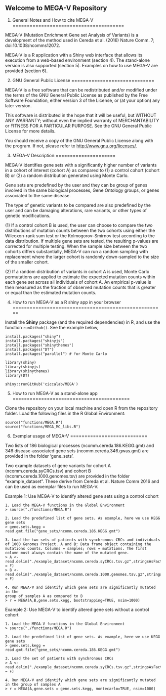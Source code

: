 Welcome to MEGA-V Repository
-------------------------------

1. General Notes and How to cite MEGA-V
=======================================

MEGA-V (Mutation Enrichment Gene set Analysis of Variants) is a development of the method used in Cereda et al. (2016) Nature Comm. 7; doi:10.1038/ncomms12072.

MEGA-V is a R application with a Shiny web interface that allows its execution from a web-based environment (section 4). The stand-alone version is also supported (section 5). Examples on how to use MEGA-V are provided (section 6).


2. GNU General Public License
=============================

MEGA-V is a free software that can be redistributed and/or modified under the terms of the GNU General Public License as published by the Free Software Foundation, either version 3 of the License, or (at your option) any later version.

This software is distributed in the hope that it will be useful, but WITHOUT ANY WARRANTY; without even the implied warranty of MERCHANTABILITY or FITNESS FOR A PARTICULAR PURPOSE.  See the GNU General Public License for more details.

You should receive a copy of the GNU General Public License along with the program. If not, please refer to <http://www.gnu.org/licenses/>.


3. MEGA-V Description
=====================

MEGA-V identifies gene sets with a significantly higher number of variants in a cohort of interest (cohort A) as compared to (1) a control cohort (cohort B) or (2) a random distribution generated using Monte Carlo.

Gene sets are predefined by the user and they can be group of genes involved in the same biological processes, Gene Ontology groups, or genes associated to the same disease. 

The type of genetic variants to be compared are also predefined by the user and can be damaging alterations, rare variants, or other types of genetic modifications.

(1) If a control cohort B is used, the user can choose to compare the two distributions of mutation counts between the two cohorts using either the Wilcoxon-rank sum test or the Kolmogorov–Smirnov test according to the data distribution. If multiple gene sets are tested, the resulting p-values are corrected for multiple testing. When the sample size between the two cohorts differs substantially, MEGA-V can run a random sampling with replacement where the larger cohort is randomly down-sampled to the size of the smaller cohort.

(2) If a random distribution of variants in cohort A is used, Monte Carlo permutations are applied to estimate the expected mutation counts within each gene set across all individuals of cohort A. An empirical p-value is then measured as the fraction of observed mutation counts that is greater or equal than the estimated mutation counts. 





4. How to run MEGA-V as a R shiny app in your browser
=====================================================

Install the **Shiny** package (and the required dependencies) in R, and use the function `runGithub()`. See the example below,
```
install.packages("shiny")
install.packages("shinyjs")
install.packages("shinythemes")
install.packages("DT")
install.packages("parallel") # for Monte Carlo

library(shiny)
library(shinyjs)
library(shinythemes)
library(DT)

shiny::runGitHub('ciccalab/MEGA')
```

5. How to run MEGA-V as a stand-alone app
=========================================

Clone the repository on your local machine and open R from the repository folder. Load the following files in the R Global Environment:

``` 
source("functions/MEGA.R")
source("functions/MEGA_MC_libs.R")
```

6. Exemplar usage of MEGA-V
===========================

Two lists of 186 biological processes (ncomm.cereda.186.KEGG.gmt) and 346 disease-associated gene sets (ncomm.cereda.346.gwas.gmt) are provided in the folder ‘gene_sets’.

Two example datasets of gene variants for cohort A (ncomm.cereda.syCRCs.tsv) and cohort B (ncomm.cereda.1000.genomes.tsv) are 
provided in the folder “example_dataset”. These derive from Cereda et al. Nature Comm 2016 and can be used as exemplar files to run MEGA-V. 

Example 1: Use MEGA-V to identify altered gene sets using a control cohort 
```
1. Load the MEGA-V functions in the Global Environment
> source("./functions/MEGA.R")

2. Load the predefined list of gene sets. As example, here we use KEGG gene sets
> gene.sets.kegg = read.gmt.file("gene_sets/ncomm.cereda.186.KEGG.gmt")

3. Load the two sets of patients with synchronous CRCs and individuals of 1000 Genomes Project. A and B: Data frame object containing the mutations counts. Columns = samples; rows = mutations. The first column must always contain the name of the mutated gene.
> A <- read.delim("./example_dataset/ncomm.cereda.syCRCs.tsv.gz",stringsAsFactors = F)
> B <- read.delim("./example_dataset/ncomm.cereda.1000.genomes.tsv.gz",stringsAsFactors = F)

4. Run MEGA-V and identify which gene sets are significantly mutated in the
group of samples A as compared to B
> r = MEGA(A,B,gene.sets.kegg, bootstrapping=TRUE, nsim=1000)
```

Example 2: Use MEGA-V to identify altered gene sets without a control cohort
```
1. Load the MEGA-V functions in the Global Environment
> source("./functions/MEGA.R")

2. Load the predefined list of gene sets. As example, here we use KEGG gene sets
> gene.sets.kegg = read.gmt.file("gene_sets/ncomm.cereda.186.KEGG.gmt")

3. Load the set of patients with synchronous CRCs 
> A <- read.delim("./example_dataset/ncomm.cereda.syCRCs.tsv.gz",stringsAsFactors = F)

4. Run MEGA-V and identify which gene sets are significantly mutated in the group of samples A 
> r = MEGA(A,gene.sets = gene.sets.kegg, montecarlo=TRUE, nsim=1000)
```

